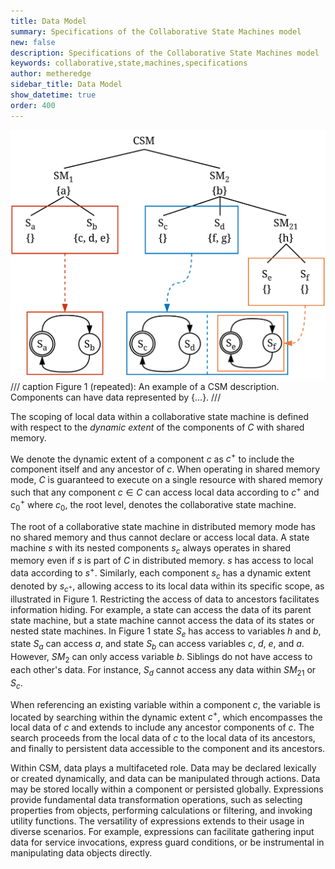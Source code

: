 ```yaml
---
title: Data Model
summary: Specifications of the Collaborative State Machines model
new: false
description: Specifications of the Collaborative State Machines model
keywords: collaborative,state,machines,specifications
author: metheredge
sidebar_title: Data Model
show_datetime: true
order: 400
---
```


<img id="memory-img" src="../../assets/specifications/memory-light.jpg" />
<script>
function updateMemoryImage() {
  const img = document.getElementById('memory-img');
  const isDark = document.documentElement.classList.contains('dark');
  img.src = isDark 
    ? '../../assets/specifications/memory-dark.jpg' 
    : '../../assets/specifications/memory-light.jpg';
}
updateMemoryImage();

const observer = new MutationObserver(updateMemoryImage);
observer.observe(document.documentElement, { attributes: true, attributeFilter: ['class'] });
</script>
/// caption
Figure 1 (repeated): An example of a CSM description. Components can have data represented by {...}.
///

The scoping of local data within a collaborative state machine is defined with respect to the _dynamic extent_
of the components of $C$ with shared memory.

We denote the dynamic extent of a component $c$ as $c^+$ to include the component itself and any ancestor of
$c$. When operating in shared memory mode, $C$ is guaranteed to execute on a single resource with shared
memory such that any component $c \in C$ can access local data according to $c^+$ and $c_0^+$ where $c_0$, 
the root level, denotes the collaborative state machine.

The root of a collaborative state machine in distributed memory mode has no shared memory and thus cannot 
declare or access local data. A state machine $s$ with its nested components $s_{c}$ always operates in shared
memory even if $s$ is part of $C$ in distributed memory. $s$ has access to local data according to $s^+$.
Similarly, each component $s_{c}$ has a dynamic extent denoted by $s_{c^+}$, allowing access to its local data
within its specific scope, as illustrated in Figure 1. Restricting the access of data to ancestors facilitates
information hiding. For example, a state can access the data of its parent state machine, but a state machine
cannot access the data of its states or nested state machines. In Figure 1 state $S_{e}$ has access to
variables $h$ and $b$, state $S_a$ can access $a$, and state $S_b$ can access variables $c$, $d$, $e$, and 
$a$. However, $SM_2$ can only access variable $b$. Siblings do not have access to each other's data. For
instance, $S_{d}$ cannot access any data within $SM_{21}$ or $S_{c}$.

When referencing an existing variable within a component $c$, the variable is located by searching within the
dynamic extent $c^+$, which encompasses the local data of $c$ and extends to include any ancestor components
of $c$. The search proceeds from the local data of $c$ to the local data of its ancestors, and finally to
persistent data accessible to the component and its ancestors.

Within CSM, data plays a multifaceted role. Data may be declared lexically or created dynamically, and data
can be manipulated through actions. Data may be stored locally within a component or persisted globally.
Expressions provide fundamental data transformation operations, such as selecting properties from objects,
performing calculations or filtering, and invoking utility functions. The versatility of expressions extends
to their usage in diverse scenarios. For example, expressions can facilitate gathering input data for service
invocations, express guard conditions, or be instrumental in manipulating data objects directly.
